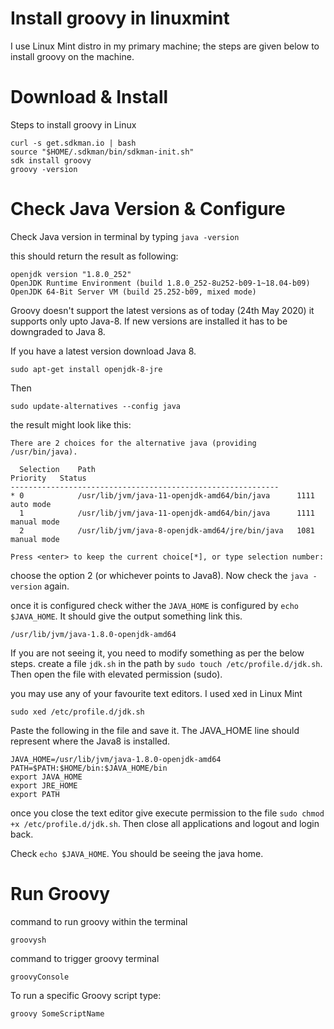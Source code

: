 # Install groovy in linuxmint

I use Linux Mint distro in my primary machine; the steps are given below to install groovy on the machine.

# Download & Install
Steps to install groovy in Linux  
```
curl -s get.sdkman.io | bash
source "$HOME/.sdkman/bin/sdkman-init.sh"
sdk install groovy
groovy -version
```

# Check Java Version & Configure

Check Java version in terminal by typing `java -version`

this should return the result as following:
```
openjdk version "1.8.0_252"
OpenJDK Runtime Environment (build 1.8.0_252-8u252-b09-1~18.04-b09)
OpenJDK 64-Bit Server VM (build 25.252-b09, mixed mode)
````

Groovy doesn't support the latest versions as of today (24th May 2020) it supports only upto Java-8.  If new versions are installed it has to be downgraded to Java 8.

If you have a latest version download Java 8.
```
sudo apt-get install openjdk-8-jre
```
Then
```
sudo update-alternatives --config java
```
the result might look like this:
```
There are 2 choices for the alternative java (providing /usr/bin/java).

  Selection    Path                                            Priority   Status
------------------------------------------------------------
* 0            /usr/lib/jvm/java-11-openjdk-amd64/bin/java      1111      auto mode
  1            /usr/lib/jvm/java-11-openjdk-amd64/bin/java      1111      manual mode
  2            /usr/lib/jvm/java-8-openjdk-amd64/jre/bin/java   1081      manual mode

Press <enter> to keep the current choice[*], or type selection number: 
```
choose the option 2 (or whichever points to Java8).  Now check the `java -version` again.

once it is configured check wither the `JAVA_HOME` is configured by `echo $JAVA_HOME`.  It should give the output something link this.
```
/usr/lib/jvm/java-1.8.0-openjdk-amd64
```

If you are not seeing it, you need to modify something as per the below steps.
create a file `jdk.sh` in the path by `sudo touch /etc/profile.d/jdk.sh`. Then open the file with elevated permission (sudo).

you may use any of your favourite text editors. I used xed in Linux Mint
```
sudo xed /etc/profile.d/jdk.sh
```
Paste the following in the file and save it. The JAVA_HOME line should represent where the Java8 is installed.
```
JAVA_HOME=/usr/lib/jvm/java-1.8.0-openjdk-amd64
PATH=$PATH:$HOME/bin:$JAVA_HOME/bin
export JAVA_HOME
export JRE_HOME
export PATH
```
once you close the text editor give execute permission to the file `sudo chmod +x /etc/profile.d/jdk.sh`.  Then close all applications and logout and login back.

Check `echo $JAVA_HOME`. You should be seeing the java home.

# Run Groovy

command to run groovy within the terminal
```
groovysh
```
command to trigger groovy terminal
```
groovyConsole
```
To run a specific Groovy script type:
```
groovy SomeScriptName
``` 


